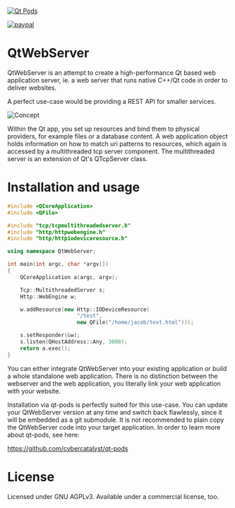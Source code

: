[![Qt Pods](http://qt-pods.org/assets/logo.png "Qt Pods")](http://qt-pods.org)

[![paypal](https://www.paypalobjects.com/en_US/i/btn/btn_donateCC_LG.gif)](https://www.paypal.com/cgi-bin/webscr?cmd=_s-xclick&hosted_button_id=9WB9VJA9RGWTN)

# QtWebServer

QtWebServer is an attempt to create a high-performance Qt based web application server, ie. a web server that runs native C++/Qt code in order to deliver websites.

A perfect use-case would be providing a REST API for smaller services.

![Concept](https://github.com/cybercatalyst/qtwebserver/blob/master/qtwebserver.png "Concept")

Within the Qt app, you set up resources and bind them to physical providers, for example files or a database content. A web application object holds information on how to match uri patterns to resources, which again is accessed by a multithreaded tcp server component. The multithreaded server is an extension of Qt's QTcpServer class.

# Installation and usage

```cpp
#include <QCoreApplication>
#include <QFile>

#include "tcp/tcpmultithreadedserver.h"
#include "http/httpwebengine.h"
#include "http/httpiodeviceresource.h"

using namespace QtWebServer;

int main(int argc, char *argv[])
{
    QCoreApplication a(argc, argv);

    Tcp::MultithreadedServer s;
    Http::WebEngine w;

    w.addResource(new Http::IODeviceResource(
                      "/test",
                      new QFile("/home/jacob/text.html")));

    s.setResponder(&w);
    s.listen(QHostAddress::Any, 3000);
    return a.exec();
}
```

You can either integrate QtWebServer into your existing application or build a whole standalone web application. There is no distinction between the webserver and the web application, you literally link your web application with your website.

Installation via qt-pods is perfectly suited for this use-case. You can update your QtWebServer version at any time and switch back flawlessly, since it will be embedded as a git submodule. It is not recommended to plain copy the QtWebServer code into your target application. In order to learn more about qt-pods, see here:

https://github.com/cybercatalyst/qt-pods

# License

Licensed under GNU AGPLv3. Available under a commercial license, too.
